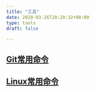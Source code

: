 ```yaml
---
title: "工具"
date: 2020-03-26T20:29:32+08:00
type: tools
draft: false

---
```


## [Git常用命令](/2020/3/26/git-command.html)

## [Linux常用命令](/2020/3/26/linux-command.html)
